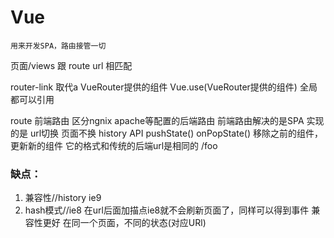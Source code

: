 # Vue  
    用来开发SPA，路由接管一切

页面/views 跟  route url 相匹配

router-link 取代a  VueRouter提供的组件
Vue.use(VueRouter提供的组件)  全局都可以引用

route 前端路由  区分ngnix apache等配置的后端路由
前端路由解决的是SPA
实现的是 url切换 页面不换
history API pushState() onPopState() 移除之前的组件，更新新的组件
它的格式和传统的后端url是相同的 /foo
### 缺点：
1. 兼容性//history ie9
2. hash模式//ie8 在url后面加描点ie8就不会刷新页面了，同样可以得到事件 兼容性更好
在同一个页面，不同的状态(对应URl)
